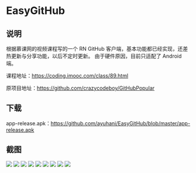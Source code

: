 # EasyGitHub

## 说明

根据慕课网的视频课程写的一个 RN GitHub 客户端，基本功能都已经实现，还差热更新与分享功能，以后不定时更新。
由于硬件原因，目前只适配了 Android 端。

课程地址：https://coding.imooc.com/class/89.html

原项目地址：https://github.com/crazycodeboy/GitHubPopular

## 下载

app-release.apk：https://github.com/ayuhani/EasyGitHub/blob/master/app-release.apk

## 截图

![](https://github.com/ayuhani/EasyGitHub/blob/master/screenshots/Screenshot_2017-10-26-18-12-21-316_com.easygithub.png)
![](https://github.com/ayuhani/EasyGitHub/blob/master/screenshots/Screenshot_2017-10-26-18-12-40-550_com.easygithub.png)
![](https://github.com/ayuhani/EasyGitHub/blob/master/screenshots/Screenshot_2017-10-26-18-12-58-673_com.easygithub.png)
![](https://github.com/ayuhani/EasyGitHub/blob/master/screenshots/Screenshot_2017-10-26-18-13-11-408_com.easygithub.png)
![](https://github.com/ayuhani/EasyGitHub/blob/master/screenshots/Screenshot_2017-10-26-18-13-28-103_com.easygithub.png)
![](https://github.com/ayuhani/EasyGitHub/blob/master/screenshots/Screenshot_2017-10-26-18-13-54-176_com.easygithub.png)
![](https://github.com/ayuhani/EasyGitHub/blob/master/screenshots/Screenshot_2017-10-26-18-14-05-504_com.easygithub.png)
![](https://github.com/ayuhani/EasyGitHub/blob/master/screenshots/Screenshot_2017-10-26-18-14-11-635_com.easygithub.png)
![](https://github.com/ayuhani/EasyGitHub/blob/master/screenshots/Screenshot_2017-10-26-18-14-20-854_com.easygithub.png)


